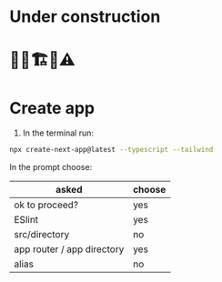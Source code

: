 # Under construction

# 👷‍♂️🏗️🚧⚠️

# Create app

1. In the terminal run:

```sh
npx create-next-app@latest --typescript --tailwind
```

In the prompt choose:

| asked                      | choose |
| -------------------------- | ------ |
| ok to proceed?             | yes    |
| ESlint                     | yes    |
| src/directory              | no     |
| app router / app directory | yes    |
| alias                      | no     |
